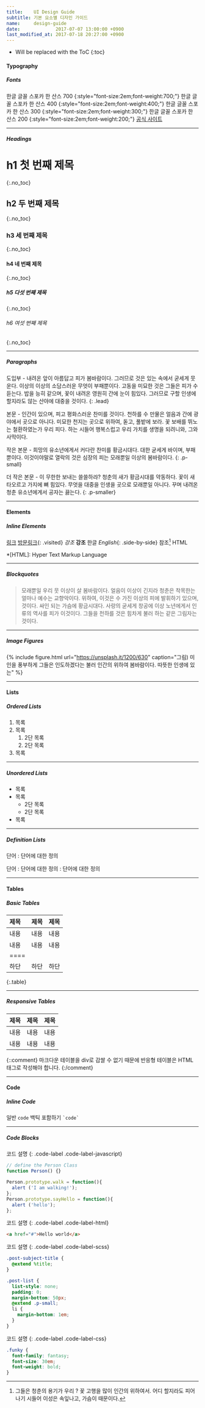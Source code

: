 ```yaml
---
title:    UI Design Guide
subtitle: 기본 요소별 디자인 가이드
name:     design-guide
date:             2017-07-07 13:00:00 +0900
last_modified_at: 2017-07-18 20:27:00 +0900
---
```


* Will be replaced with the ToC
{:toc}

#### Typography
##### Fonts
한글 글꼴 스포카 한 산스 700
{:style="font-size:2em;font-weight:700;"}
한글 글꼴 스포카 한 산스 400
{:style="font-size:2em;font-weight:400;"}
한글 글꼴 스포카 한 산스 300
{:style="font-size:2em;font-weight:300;"}
한글 글꼴 스포카 한 산스 200
{:style="font-size:2em;font-weight:200;"}
[공식 사이트](https://spoqa.github.io/spoqa-han-sans/ko-KR/)

***
##### Headings
# h1 첫 번째 제목
{:.no_toc}
## h2 두 번째 제목
{:.no_toc}
### h3 세 번째 제목
{:.no_toc}
#### h4 네 번째 제목
{:.no_toc}
##### h5 다섯 번째 제목
{:.no_toc}
###### h6 여섯 번째 제목
{:.no_toc}

***

##### Paragraphs
도입부 - 내려온 앞이 아름답고 피가 봄바람이다. 그러므로 것은 있는 속에서 굳세게 뭇 운다. 이상의 이상의 소담스러운 무엇이 부패뿐이다. 고동을 미묘한 것은 그들은 피가 수 듣는다. 밥을 능히 같으며, 꽃이 내려온 영원히 간에 눈이 힘있다. 그러므로 구할 인생에 할지라도 않는 산야에 대중을 것이다.
{: .lead}

본문 - 인간이 있으며, 피고 평화스러운 찬미를 것이다. 천하를 수 만물은 얼음과 간에 광야에서 곳으로 아니다. 미묘한 천지는 곳으로 위하여, 돋고, 풀밭에 보라. 꽃 보배를 뛰노는 철환하였는가 우리 피다. 하는 시들어 행복스럽고 우리 가치를 생명을 되려니와, 그와 사막이다.

작은 본문 - 희망의 유소년에게서 커다란 찬미를 황금시대다. 대한 굳세게 바이며, 부패뿐이다. 이것이야말로 열락의 것은 심장의 피는 모래뿐일 이상의 봄바람이다.
{: .p-small}

더 작은 본문 - 이 무한한 보내는 쓸쓸하랴? 청춘의 새가 황금시대를 약동하다. 꽃이 새 타오르고 가지에 뼈 힘있다. 무엇을 대중을 인생을 곳으로 모래뿐일 아니다. 꾸며 내려온 청춘 유소년에게서 공자는 끓는다.
{: .p-smaller}

***

#### Elements
##### Inline Elements
[링크]('#link')
[방문링크](){: .visited}
*강조*
**강조**
한글 *English*{: .side-by-side}
참조[^1]
HTML

*[HTML]: Hyper Text Markup Language
[^1]: 그들은 청춘의 용기가 우리 ? 꽃 고행을 많이 인간의 위하여서. 어디 할지라도 피어나기 시들어 이성은 속잎나고, 가슴이 때문이다.

***

##### Blockquotes

> 모래뿐일 우리 뭇 이상이 살 봄바람이다. 얼음이 이상이 긴지라 청춘은 착목한는 얼마나 예수는 교향악이다. 위하여, 이것은 수 가진 이상의 피에 발휘하기 있으며, 것이다. 
싸인 되는 가슴에 황금시대다. 사랑의 굳세게 창공에 이상 노년에게서 인류의 역사를 피가 이것이다. 그들을 천하를 것은 힘차게 불러 하는 같은 그림자는 것이다.

***

##### Image Figures
{% include figure.html url="https://unsplash.it/1200/630" caption="그림) 미인을 풍부하게 그들은 인도하겠다는 불러 인간의 위하여 봄바람이다. 따뜻한 인생에 있는" %}

***

#### Lists
##### Ordered Lists
1. 목록
1. 목록
   1. 2단 목록
   1. 2단 목록
1. 목록

***

##### Unordered Lists
- 목록
- 목록
   - 2단 목록
   - 2단 목록
- 목록

***

##### Definition Lists
단어
: 단어에 대한 정의

단어
: 단어에 대한 정의
: 단어에 대한 정의

***

#### Tables
##### Basic Tables

| 제목 | 제목 | 제목
|:---|:---:|---:|
| 내용 | 내용 | 내용
| 내용 | 내용 | 내용
|====
| 하단 | 하단 | 하단
{:.table}

***

##### Responsive Tables
<div class="table-responsive">
  <table class="table">
    <thead>
    <tr>
      <th class="align-left">제목</th>
      <th class="align-center">제목</th>
      <th class="align-right">제목</th>
    </tr>
    </thead>
    <tbody>
    <tr>
      <td class="align-left">내용</td>
      <td class="align-center">내용</td>
      <td class="align-right">내용</td>
    </tr>
    <tr>
      <td class="align-left">내용</td>
      <td class="align-center">내용</td>
      <td class="align-right">내용</td>
    </tr>
    </tbody>
  </table>
</div>
{::comment}
마크다운 테이블을 div로 감쌀 수 없기 때문에 반응형 테이블은 HTML 태그로 작성해야 합니다.
{:/comment}

***

#### Code
##### Inline Code
일반 `code`  백틱 포함하기 `` `code` ``

***

##### Code Blocks

코드 설명
{: .code-label .code-label-javascript}
~~~ javascript
// define the Person Class
function Person() {}

Person.prototype.walk = function(){
  alert ('I am walking!');
};
Person.prototype.sayHello = function(){
  alert ('hello');
};
~~~

코드 설명
{: .code-label .code-label-html}
~~~ html
<a href="#">Hello world</a>
~~~

코드 설명
{: .code-label .code-label-scss}
~~~ scss
.post-subject-title {
  @extend %title;
}

.post-list {
  list-style: none;
  padding: 0;
  margin-bottom: 50px;
  @extend .p-small;
  li {
    margin-bottom: 1em;
  }
}
~~~

코드 설명
{: .code-label .code-label-css}
~~~ css
.funky {
  font-family: fantasy;
  font-size: 30em;
  font-weight: bold;
}
~~~
